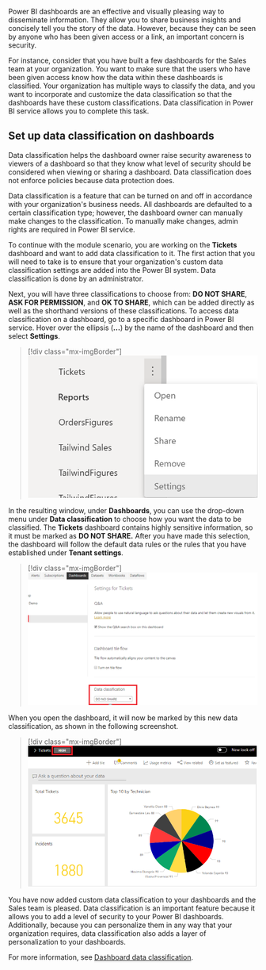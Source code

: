 Power BI dashboards are an effective and visually pleasing way to disseminate information. They allow you to share business insights and concisely tell you the story of the data. However, because they can be seen by anyone who has been given access or a link, an important concern is security.

For instance, consider that you have built a few dashboards for the Sales team at your organization. You want to make sure that the users who have been given access know how the data within these dashboards is classified. Your organization has multiple ways to classify the data, and you want to incorporate and customize the data classification so that the dashboards have these custom classifications. Data classification in Power BI service allows you to complete this task.

## Set up data classification on dashboards

Data classification helps the dashboard owner raise security awareness to viewers of a dashboard so that they know what level of security should be considered when viewing or sharing a dashboard. Data classification does not enforce policies because data protection does.

Data classification is a feature that can be turned on and off in accordance with your organization's business needs. All dashboards are defaulted to a certain classification type; however, the dashboard owner can manually make changes to the classification. To manually make changes, admin rights are required in Power BI service.

To continue with the module scenario, you are working on the **Tickets** dashboard and want to add data classification to it. The first action that you will need to take is to ensure that your organization's custom data classification settings are added into the Power BI system. Data classification is done by an administrator.

Next, you will have three classifications to choose from: **DO NOT SHARE**, **ASK FOR PERMISSION**, and **OK TO SHARE**, which can be added directly as well as the shorthand versions of these classifications. To access data classification on a dashboard, go to a specific dashboard in Power BI service. Hover over the ellipsis (**...**) by the name of the dashboard and then select **Settings**.

> [!div class="mx-imgBorder"]
> [![Data Classification Settings in Power BI service](../media/07-data-classification-settings-ss.png)](../media/07-data-classification-settings-ss.png#lightbox)

In the resulting window, under **Dashboards**, you can use the drop-down menu under **Data classification** to choose how you want the data to be classified. The **Tickets** dashboard contains highly sensitive information, so it must be marked as **DO NOT SHARE.** After you have made this selection, the dashboard will follow the default data rules or the rules that you have established under **Tenant settings**.

> [!div class="mx-imgBorder"]
> [![Data Classification under Dashboard settings](../media/07-data-classification-dashboard-ss.png)](../media/07-data-classification-dashboard-ss.png#lightbox)

When you open the dashboard, it will now be marked by this new data classification, as shown in the following screenshot.

> [!div class="mx-imgBorder"]
> [![Data classification on a dashboard](../media/07-dashboard-tag-ss.png)](../media/07-dashboard-tag-ss.png#lightbox)

You have now added custom data classification to your dashboards and the Sales team is pleased. Data classification is an important feature because it allows you to add a level of security to your Power BI dashboards. Additionally, because you can personalize them in any way that your organization requires, data classification also adds a layer of personalization to your dashboards.

For more information, see [Dashboard data classification](https://docs.microsoft.com/power-bi/create-reports/service-data-classification/?azure-portal=true).
